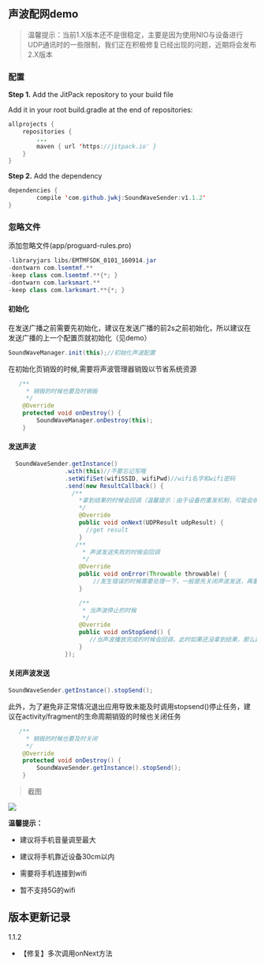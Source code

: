 ## 声波配网demo

>温馨提示：当前1.X版本还不是很稳定，主要是因为使用NIO与设备进行UDP通讯时的一些限制，我们正在积极修复已经出现的问题，近期将会发布2.X版本


### 配置

**Step 1.** Add the JitPack repository to your build file

Add it in your root build.gradle at the end of repositories:
```java
allprojects {
    repositories {
        ...
        maven { url 'https://jitpack.io' }
    }
}
```

**Step 2.** Add the dependency

```java
dependencies {
        compile 'com.github.jwkj:SoundWaveSender:v1.1.2'
}
```

### 忽略文件

添加忽略文件(app/proguard-rules.pro)
```java
-libraryjars libs/EMTMFSDK_0101_160914.jar
-dontwarn com.lsemtmf.**
-keep class com.lsemtmf.**{*; }
-dontwarn com.larksmart.**
-keep class com.larksmart.**{*; }
```



#### 初始化

 在发送广播之前需要先初始化，建议在发送广播的前2s之前初始化，所以建议在发送广播的上一个配置页就初始化（见demo）

 ```java
 SoundWaveManager.init(this);//初始化声波配置
 ```

在初始化页销毁的时候,需要将声波管理器销毁以节省系统资源

```java
   /**
     * 销毁的时候也要及时销毁
     */
    @Override
    protected void onDestroy() {
        SoundWaveManager.onDestroy(this);
    }
```
#### 发送声波

```java
  SoundWaveSender.getInstance()
                .with(this)//不要忘记写哦
                .setWifiSet(wifiSSID, wifiPwd)//wifi名字和wifi密码
                .send(new ResultCallback() {
                  /**
                    *拿到结果的时候会回调（温馨提示：由于设备的重发机制，可能会收到多条重复数据，需自己处理哦）
                    */
                    @Override
                    public void onNext(UDPResult udpResult) {
                      //get result
                    }
                   /**
                     * 声波发送失败的时候会回调
                     */
                    @Override
                    public void onError(Throwable throwable) {
                        //发生错误的时候需要处理一下，一般是先关闭声波发送，再重发
                    }

                    /**
                     * 当声波停止的时候
                     */
                    @Override
                    public void onStopSend() {
                       //当声波播放完成的时候会回调，此时如果还没拿到结果，那么建议在此处重新发送声波
                    }
                });
```

#### 关闭声波发送

```java
SoundWaveSender.getInstance().stopSend();
```


此外，为了避免非正常情况退出应用导致未能及时调用stopsend()停止任务，建议在activity/fragment的生命周期销毁的时候也关闭任务

```java
   /**
     * 销毁的时候也要及时关闭
     */
    @Override
    protected void onDestroy() {
        SoundWaveSender.getInstance().stopSend();
    }
```

>截图

![](https://github.com/jwkj/SoundwaveDemo/blob/master/demo.gif)


**温馨提示：**

- 建议将手机音量调至最大

- 建议将手机靠近设备30cm以内

- 需要将手机连接到wifi

- 暂不支持5G的wifi

## 版本更新记录

1.1.2

- 【修复】多次调用onNext方法


